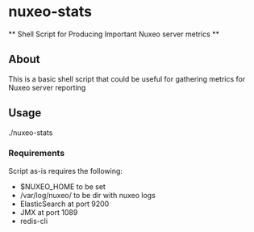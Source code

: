 # nuxeo-stats

** Shell Script for Producing Important Nuxeo server metrics **

## About
This is a basic shell script that could be useful for gathering metrics for Nuxeo server reporting

## Usage
./nuxeo-stats

### Requirements
Script as-is requires the following:
- $NUXEO_HOME to be set
- /var/log/nuxeo/ to be dir with nuxeo logs
- ElasticSearch at port 9200
- JMX at port 1089
- redis-cli
